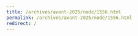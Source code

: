 ```yaml
---
title: /archives/avant-2025/node/1556.html
permalink: /archives/avant-2025/node/1556.html
redirect: /
---
```

